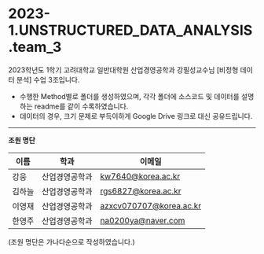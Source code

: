 # 2023-1.UNSTRUCTURED_DATA_ANALYSIS.team_3

2023학년도 1학기 고려대학교 일반대학원 산업경영공학과 강필성교수님 [비정형 데이터 분석] 수업 3조입니다.

- 수행한 Method별로 폴더를 생성하였으며, 각각 폴더에 소스코드 및 데이터를 설명하는 readme를 같이 수록하였습니다.
- 데이터의 경우, 크기 문제로 부득이하게 Google Drive 링크로 대신 공유드립니다.

-------------
**조원 명단**

|이름|학과|이메일|
|------|---|---|
|강웅|산업경영공학과|kw7640@korea.ac.kr|
|김하늘|산업경영공학과|rgs6827@korea.ac.kr|
|이영재|산업경영공학과|azxcv070707@korea.ac.kr|
|한영주|산업경영공학과|na0200ya@naver.com|

(조원 명단은 가나다순으로 작성하였습니다.)
